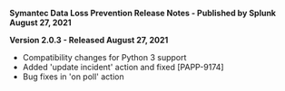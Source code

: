 **Symantec Data Loss Prevention Release Notes - Published by Splunk August 27, 2021**


**Version 2.0.3 - Released August 27, 2021**

* Compatibility changes for Python 3 support
* Added 'update incident' action and fixed [PAPP-9174]
* Bug fixes in 'on poll' action
